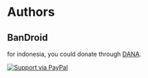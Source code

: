 # Authors

## BanDroid

for indonesia, you could donate through [DANA](https://www.link.dana.id/qr/60mubwfw).

[![Support via PayPal](https://cdn.rawgit.com/twolfson/paypal-github-button/1.0.0/dist/button.svg)](https://www.paypal.me/BanDroidID/)
